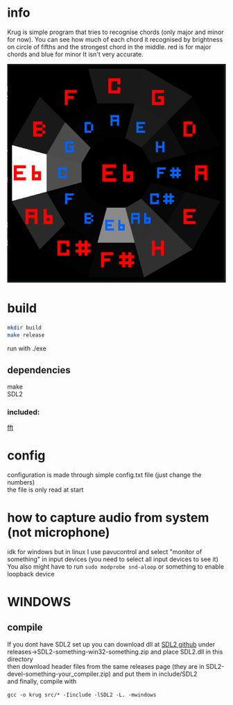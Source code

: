 
# info

Krug is simple program that tries to recognise chords (only major and minor for now).
You can see how much of each chord it recognised by brightness on circle of fifths and the strongest chord in the middle.
red is for major chords and blue for minor
It isn't very accurate.  

![Image](image.webp)

# build

```sh
mkdir build
make release
```

run with ./exe

## dependencies

make  
SDL2

### included:

[fft](https://www.kurims.kyoto-u.ac.jp/~ooura/fft.html)

# config

configuration is made through simple config.txt file (just change the numbers)  
the file is only read at start

# how to capture audio from system (not microphone)

idk for windows but in linux I use pavucontrol and select "monitor of something" in input devices
(you need to select all input devices to see it)
You also might have to run `sudo modprobe snd-aloop` or something to enable loopback device

# WINDOWS

## compile

If you dont have SDL2 set up you can download dll at [SDL2 github](https://github.com/libsdl-org/SDL)
under releases->SDL2-something-win32-something.zip and place SDL2.dll in this directory  
then download header files from the same releases page (they are in SDL2-devel-something-your_compiler.zip)
and put them in include/SDL2  
and finally, compile with

```
gcc -o krug src/* -Iinclude -lSDL2 -L. -mwindows
```
